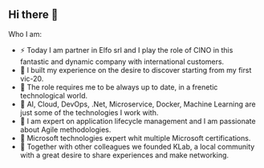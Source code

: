 ## Hi there 👋

Who I am:
- ⚡ Today I am partner in Elfo srl and I play the role of CINO in this fantastic and dynamic company with international customers.
- 🔭 I built my experience on the desire to discover starting from my first vic-20.
- 🌱 The role requires me to be always up to date, in a frenetic technological world.
- 💬 AI, Cloud, DevOps, .Net, Microservice, Docker, Machine Learning are just some of the technologies I work with.
- 👯 I am expert on application lifecycle management and I am passionate about Agile methodologies.
- 🔭 Microsoft technologies expert whit multiple Microsoft certifications.
- 👯 Together with other colleagues we founded KLab, a local community with a great desire to share experiences and make networking.
